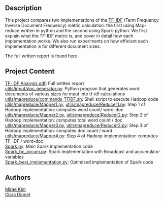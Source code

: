 ## Description

This project compares two implementations of the [TF-IDF](https://en.wikipedia.org/wiki/Tf%E2%80%93idf) (Term Frequency Inverse Document Frequency) metric calculation: the first using Map-reduce written in python and the second using Spark-python. We first explain what the TF-IDF metric is, and cover in detail how each implementation works. We also run experiments on how efficient each implementation is for different document sizes. 

The full written report is found [here](https://github.com/raeray/tf_idf/blob/master/TF-IDF%20Analysis.pdf)

## Project Content

[TF-IDF Analysis.pdf](tf_idf/TF-IDF%20Analysis.pdf): Full written report    
[utils/input/doc_generator.py](utils/input/doc_generator.py): Python program that generates word documents of various sizes for input into tf-idf calculations  
[utils/mapreduce/commands_TFIDF.sh](tf_idf/utils/mapreduce/commands_TFIDF.sh): Shell script to execute Hadoop code    
[utils/mapreduce/Mapper1.py](tf_idf/utils/mapreduce/mapper1.py), [utils/mapreduce/Reducer1.py](tf_idf/utils/mapreduce/reducer1.py): Step 1 of Hadoop implementation: computes word count/ word-doc  
[utils/mapreduce/Mapper2.py](tf_idf/utils/mapreduce/mapper2.py), [utils/mapreduce/Reducer2.py](tf_idf/utils/mapreduce/reducer2.py): Step 2 of Hadoop implementation: computes total word count / doc   
[utils/mapreduce/Mapper3.py](tf_idf/utils/mapreduce/mapper3.py), [utils/mapreduce/Reducer3.py](tf_idf/utils/mapreduce/reducer3.py): Step 3 of Hadoop implementation: computes doc count / word  
[utils/mapreduce/Mapper4.py](tf_idf/utils/mapreduce/mapper4.py): Step 4 of Hadoop implementation: computes TF-IDF / word-doc  
[Spark.py](tf_idf/utils/spark/spark.py): Main Spark implementation code  
[Spark_bc_accum.py](tf_idf/utils/spark/spark_bc_accum.py): Spark implementation with Broadcast and accumulator variables  
[Spark_best_implementation.py](tf_idf/utils/spark/spark_best_implementation.py): Optimised implementation of Spark code   

## Authors

[Mirae Kim](https://github.com/raeray)  
[Clara Dionet](https://github.com/ClaraDionet) 

